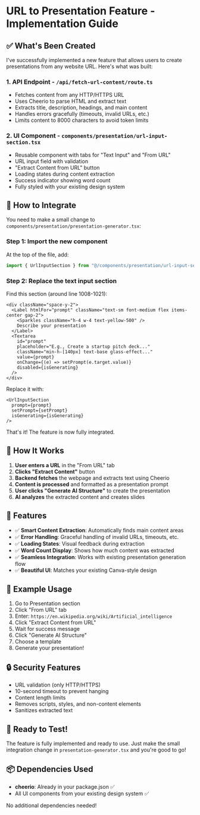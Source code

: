 # URL to Presentation Feature - Implementation Guide

## ✅ What's Been Created

I've successfully implemented a new feature that allows users to create presentations from any website URL. Here's what was built:

### 1. **API Endpoint** - `/api/fetch-url-content/route.ts`
- Fetches content from any HTTP/HTTPS URL
- Uses Cheerio to parse HTML and extract text
- Extracts title, description, headings, and main content
- Handles errors gracefully (timeouts, invalid URLs, etc.)
- Limits content to 8000 characters to avoid token limits

### 2. **UI Component** - `components/presentation/url-input-section.tsx`
- Reusable component with tabs for "Text Input" and "From URL"
- URL input field with validation
- "Extract Content from URL" button
- Loading states during content extraction
- Success indicator showing word count
- Fully styled with your existing design system

## 🔧 How to Integrate

You need to make a small change to `components/presentation/presentation-generator.tsx`:

### Step 1: Import the new component

At the top of the file, add:
```typescript
import { UrlInputSection } from "@/components/presentation/url-input-section";
```

### Step 2: Replace the text input section

Find this section (around line 1008-1021):
```tsx
<div className="space-y-2">
  <Label htmlFor="prompt" className="text-sm font-medium flex items-center gap-2">
    <Sparkles className="h-4 w-4 text-yellow-500" />
    Describe your presentation
  </Label>
  <Textarea
    id="prompt"
    placeholder="E.g., Create a startup pitch deck..."
    className="min-h-[140px] text-base glass-effect..."
    value={prompt}
    onChange={(e) => setPrompt(e.target.value)}
    disabled={isGenerating}
  />
</div>
```

Replace it with:
```tsx
<UrlInputSection
  prompt={prompt}
  setPrompt={setPrompt}
  isGenerating={isGenerating}
/>
```

That's it! The feature is now fully integrated.

## 🎯 How It Works

1. **User enters a URL** in the "From URL" tab
2. **Clicks "Extract Content"** button
3. **Backend fetches** the webpage and extracts text using Cheerio
4. **Content is processed** and formatted as a presentation prompt
5. **User clicks "Generate AI Structure"** to create the presentation
6. **AI analyzes** the extracted content and creates slides

## 🌟 Features

- ✅ **Smart Content Extraction**: Automatically finds main content areas
- ✅ **Error Handling**: Graceful handling of invalid URLs, timeouts, etc.
- ✅ **Loading States**: Visual feedback during extraction
- ✅ **Word Count Display**: Shows how much content was extracted
- ✅ **Seamless Integration**: Works with existing presentation generation flow
- ✅ **Beautiful UI**: Matches your existing Canva-style design

## 📝 Example Usage

1. Go to Presentation section
2. Click "From URL" tab
3. Enter: `https://en.wikipedia.org/wiki/Artificial_intelligence`
4. Click "Extract Content from URL"
5. Wait for success message
6. Click "Generate AI Structure"
7. Choose a template
8. Generate your presentation!

## 🔒 Security Features

- URL validation (only HTTP/HTTPS)
- 10-second timeout to prevent hanging
- Content length limits
- Removes scripts, styles, and non-content elements
- Sanitizes extracted text

## 🚀 Ready to Test!

The feature is fully implemented and ready to use. Just make the small integration change in `presentation-generator.tsx` and you're good to go!

## 📦 Dependencies Used

- **cheerio**: Already in your package.json ✅
- All UI components from your existing design system ✅

No additional dependencies needed!
